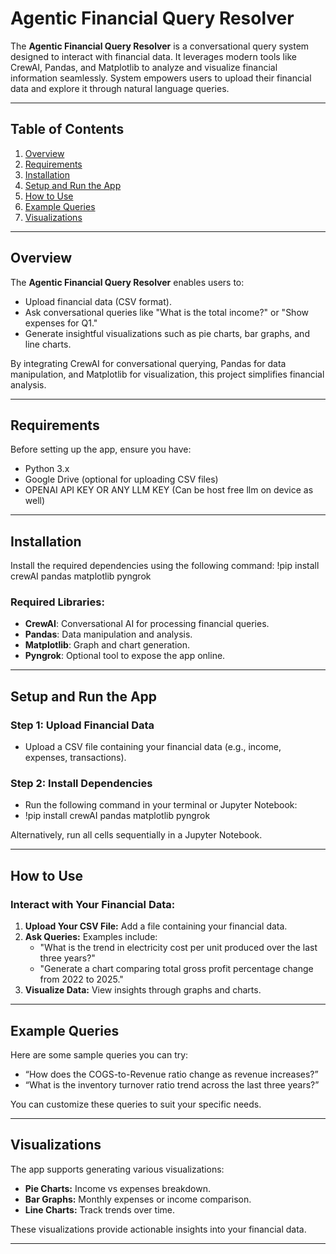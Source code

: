# Agentic Financial Query Resolver

The **Agentic Financial Query Resolver** is a conversational query system designed to interact with financial data. It leverages modern tools like CrewAI, Pandas, and Matplotlib to analyze and visualize financial information seamlessly. System empowers users to upload their financial data and explore it through natural language queries.

---

## Table of Contents
1. [Overview](#overview)
2. [Requirements](#requirements)
3. [Installation](#installation)
4. [Setup and Run the App](#setup-and-run-the-app)
5. [How to Use](#how-to-use)
6. [Example Queries](#example-queries)
7. [Visualizations](#visualizations)

---

## Overview
The **Agentic Financial Query Resolver** enables users to:
- Upload financial data (CSV format).
- Ask conversational queries like "What is the total income?" or "Show expenses for Q1."
- Generate insightful visualizations such as pie charts, bar graphs, and line charts.

By integrating CrewAI for conversational querying, Pandas for data manipulation, and Matplotlib for visualization, this project simplifies financial analysis.

---

## Requirements
Before setting up the app, ensure you have:
- Python 3.x
- Google Drive (optional for uploading CSV files)
- OPENAI API KEY OR ANY LLM KEY (Can be host free llm on device as well)

---

## Installation
Install the required dependencies using the following command:
!pip install crewAI pandas matplotlib pyngrok


### Required Libraries:
- **CrewAI**: Conversational AI for processing financial queries.
- **Pandas**: Data manipulation and analysis.
- **Matplotlib**: Graph and chart generation.
- **Pyngrok**: Optional tool to expose the app online.

---
## Setup and Run the App

### Step 1: Upload Financial Data
- Upload a CSV file containing your financial data (e.g., income, expenses, transactions).

### Step 2: Install Dependencies
- Run the following command in your terminal or Jupyter Notebook:
- !pip install crewAI pandas matplotlib pyngrok

Alternatively, run all cells sequentially in a Jupyter Notebook.


---

## How to Use

### Interact with Your Financial Data:
1. **Upload Your CSV File:** Add a file containing your financial data.
2. **Ask Queries:** Examples include:
   - "What is the trend in electricity cost per unit produced over the last three years?"
   - "Generate a chart comparing total gross profit percentage change from 2022 to 2025."
3. **Visualize Data:** View insights through graphs and charts.

---

## Example Queries

Here are some sample queries you can try:
- “How does the COGS-to-Revenue ratio change as revenue increases?”
- “What is the inventory turnover ratio trend across the last three years?”

You can customize these queries to suit your specific needs.

---
## Visualizations

The app supports generating various visualizations:
- **Pie Charts:** Income vs expenses breakdown.
- **Bar Graphs:** Monthly expenses or income comparison.
- **Line Charts:** Track trends over time.

These visualizations provide actionable insights into your financial data.

---

